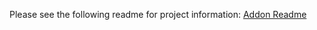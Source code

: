 Please see the following readme for project information:
[Addon Readme](addons/grid_display/README.md)
